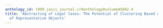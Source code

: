 ```yaml
---
anthology_id: 1999.jasis_journal-ir0anthology0volumeA50A2.4
title: 'Abstracting of Legal Cases: The Potential of Clustering Based on the Selection
  of Representative Objects'
---
```

